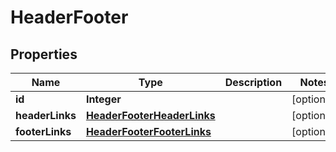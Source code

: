 

# HeaderFooter


## Properties

| Name | Type | Description | Notes |
|------------ | ------------- | ------------- | -------------|
|**id** | **Integer** |  |  [optional] |
|**headerLinks** | [**HeaderFooterHeaderLinks**](HeaderFooterHeaderLinks.md) |  |  [optional] |
|**footerLinks** | [**HeaderFooterFooterLinks**](HeaderFooterFooterLinks.md) |  |  [optional] |



